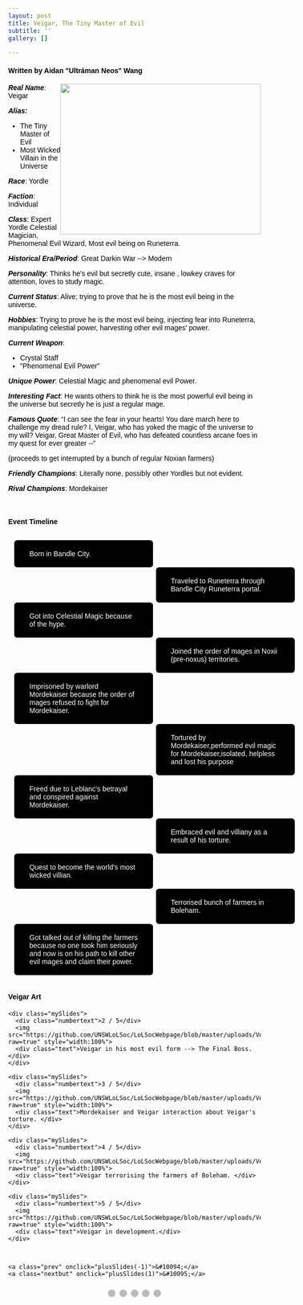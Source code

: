 ```yaml
---
layout: post
title: Veigar, The Tiny Master of Evil
subtitle: ''
gallery: []

---
```

#### Written by Aidan "Ultráman Neos" Wang

<html> <img src="https://github.com/UNSWLoLSoc/LoLSocWebpage/blob/master/uploads/old%20veigar%20splash.jpg?raw=true" width="400" height="300" style="float:right">

<p> <strong><em>Real Name</em></strong>: Veigar </p>
<p><strong><em>Alias:</em></strong></p>
<ul>
<li>The Tiny Master of Evil</li>
<li> Most Wicked Villain in the Universe</li>
</ul>

<p> <strong><em>Race</em></strong>: Yordle </p>

<p> <strong><em>Faction</em></strong>: Individual </p>

<p> <strong><em>Class</em></strong>: Expert Yordle Celestial Magician, Phenomenal Evil Wizard, Most evil being on Runeterra.</p>

<p> <strong><em>Historical Era/Period</em></strong>: Great Darkin War --> Modern  </p>

<p> <strong><em>Personality</em></strong>:  Thinks he's evil but secretly cute, insane , lowkey craves for attention, loves to study magic.</p>

<p><strong><em> Current Status</em></strong>: Alive; trying to prove that he is the most evil being in the universe.</p>

<p> <strong><em>Hobbies</em></strong>: Trying to prove he is the most evil being, injecting fear into Runeterra, manipulating celestial power, harvesting other evil mages' power.  </p>

<p> <strong><em>Current Weapon</em></strong>: </p>
<ul>
<li>Crystal Staff</li>
<li>"Phenomenal Evil Power"</li>

</ul>

<p> <strong><em>Unique Power</em></strong>: Celestial Magic and phenomenal evil Power. </p>

<p> <strong><em>Interesting Fact</em></strong>: He wants others to think he is the most powerful evil being in the universe but secretly he is just a regular mage.</p>

<p> <strong><em>Famous Quote</em></strong>: “I can see the fear in your hearts! You dare march here to challenge my dread rule? I, Veigar, who has yoked the magic of the universe to my will? Veigar, Great Master of Evil, who has defeated countless arcane foes in my quest for ever greater --”</p>
  <p> (proceeds to get interrupted by a bunch of regular Noxian farmers) </p>

<p> <strong><em>Friendly Champions</em></strong>: Literally none, possibly other Yordles but not evident.</p>

<p> <strong><em>Rival Champions</em></strong>: Mordekaiser </p>

<br>
<h4> Event Timeline </h4>
<meta name="viewport" content="width=device-width, initial-scale=1.0">
<style>
\* {
box-sizing: border-box;
}

    p {
      margin: 10px 0;
    }
    
    body {
      color:black;
      font-family: Helvetica, sans-serif;
    }
    
    #para1 {
      color: white;
    } 
    
    /* The actual timeline (the vertical ruler) */
    .timeline {
      position: relative;
      max-width: 780px;
      margin: 0 auto;
    }
    
    /* The actual timeline (the vertical ruler) */
    .timeline::after {
      content: '';
      position: absolute;
      width: 6px;
      background-color: black;
      top: 0;
      bottom: 0;
      left: 50%;
      margin-left: -3px;
    }
    
    /* Container around content */
    .cont {
      padding: 0px 40px;
      position: relative;
      background-color: inherit;
      width: 55%;
    }
    
    /* The circles on the timeline */
    .cont::after {
      content: '';
      position: absolute;
      width: 25px;
      height: 25px;
      right: -17px;
      background-color: white;
      border: 4px solid #FF9F55;
      top: 15px;
      border-radius: 50%;
      z-index: 1;
    }
    
    /* Place the container to the left */
    .left {
      left: -5.5%;
    }
    
    /* Place the container to the right */
    .right {
      left: 50.5%;
    }
    
    /* Add arrows to the left container (pointing right) */
    .left::before {
      content: " ";
      height: 0;
      position: absolute;
      top: 22px;
      width: 0;
      z-index: 1;
      right: 30px;
      border: medium solid black;
      border-width: 10px 0 10px 10px;
      border-color: transparent transparent transparent black;
    }
    
    /* Add arrows to the right container (pointing left) */
    .right::before {
      content: " ";
      height: 0;
      position: absolute;
      top: 22px;
      width: 0;
      z-index: 1;
      left: 30px;
      border: medium solid black;
      border-width: 10px 10px 10px 0;
      border-color: transparent black transparent transparent;
    }
    
    /* Fix the circle for containers on the right side */
    .right::after {
      left: -16px;
    }
    
    /* The actual content */
    .content {
      padding: 5px 30px;
      background-color:black;
      position: relative;
      border-radius: 6px;
    }
    
    /* Media queries - Responsive timeline on screens less than 600px wide */
    @media screen and (max-width: 600px) {
      /* Place the timelime to the left */
      .timeline::after {
        left: 30px;
      }
    
    
      /* Full-width containers */
      .cont {
        width: 100%;
        padding-left: 70px;
        padding-right: 25px;
      }
    
      /* Make sure that all arrows are pointing leftwards */
      .cont::before {
        left: 60px;
        border: medium solid white;
        border-width: 10px 10px 10px 0;
        border-color: transparent white transparent transparent;
      }
    
      /* Make sure all circles are at the same spot */
      .left::after, .right::after {
        left: 15px;
        
      }
    
      /* Make all right containers behave like the left ones */
      .right {
        left: 0%;
      }
       .left {
        left: 0%;
      }
    }

</style>

<style>
\* {box-sizing: border-box}
body {font-family: Verdana, sans-serif; margin:0}
.mySlides {display: none}
img {vertical-align: middle;}

    /* Slideshow container */
    .slideshow-container {
      max-width: 1000px;
      position: relative;
      margin: auto;
    }
    
    /* Next & previous buttons */
    .prev, .nextbut {
      cursor: pointer;
      position: absolute;
      top: 50%;
      width: auto;
      padding: 16px;
      margin-top: -22px;
      color: white;
      font-weight: bold;
      font-size: 18px;
      transition: 0.6s ease;
      border-radius: 0 3px 3px 0;
      user-select: none;
    }
    
    /* Position the "next button" to the right */
    .nextbut {
      right: 0;
      border-radius: 3px 0 0 3px;
    }
    
    /* On hover, add a black background color with a little bit see-through */
    .prev:hover, .nextbut:hover {
      background-color: rgba(0,0,0,0.8);
    }
    
    /* Caption text */
    .text {
      color: #f2f2f2;
      font-size: 15px;
      padding: 8px 12px;
      position: absolute;
      bottom: 8px;
      width: 100%;
      text-align: center;
    }
    
    /* Number text (1/3 etc) */
    .numbertext {
      color: #f2f2f2;
      font-size: 12px;
      padding: 8px 12px;
      position: absolute;
      top: 0;
    }
    
    /* The dots/bullets/indicators */
    .dot {
      cursor: pointer;
      height: 15px;
      width: 15px;
      margin: 0 2px;
      background-color: #bbb;
      border-radius: 50%;
      display: inline-block;
      transition: background-color 0.6s ease;
    }
    
    .active, .dot:hover {
      background-color: #717171;
    }
    
    /* Fading animation */
    .fade {
      -webkit-animation-name: fade;
      -webkit-animation-duration: 1.5s;
      animation-name: fade;
      animation-duration: 1.5s;
    }
    
    @-webkit-keyframes fade {
      from {opacity: .4} 
      to {opacity: 1}
    }
    
    @keyframes fade {
      from {opacity: .4} 
      to {opacity: 1}
    }
    
    /* On smaller screens, decrease text size */
    @media only screen and (max-width: 300px) {
      .prev, .nextbut,.text {font-size: 11px}
    }

</style>

<div id="para1" class="timeline" style="padding-top: 10px;">
<div class="cont left">
<div class="content">
<p >Born in Bandle City.</p>
</div>
</div>
<div class="cont right">
<div class="content">
<p>Traveled to Runeterra through Bandle City Runeterra portal.</p>
</div>
</div>
<div class="cont left">
<div class="content">
<p>Got into Celestial Magic because of the hype.</p>
</div>
</div>
<div class="cont right">
<div class="content">
<p>Joined the order of mages in Noxii (pre-noxus) territories.</p>
</div>
</div>
<div class="cont left">
<div class="content">
<p>Imprisoned by warlord Mordekaiser because the order of mages refused to fight for Mordekaiser.</p>
</div>
</div>
<div class="cont right">
<div class="content">
<p>Tortured by Mordekaiser,performed evil magic for Mordekaiser,isolated, helpless and lost his purpose</p>
</div>
</div>
<div class="cont left">
<div class="content">
<p>Freed due to Leblanc's betrayal and conspired against Mordekaiser.</p>
</div>
</div>
<div class="cont right">
<div class="content">
<p>Embraced evil and villiany as a result of his torture.</p>
</div>
</div>
<div class="cont left">
<div class="content">
<p>Quest to become the world's most wicked villian. </p>
</div>
</div>
<div class="cont right">
<div class="content">
<p>Terrorised bunch of farmers in Boleham.</p>
</div>
</div>
<div class="cont left">
<div class="content">
<p>Got talked out of killing the farmers because no one took him seriously and now is on his path to kill other evil mages and claim their power.</p>
</div>
</div>
</div>
<br>
<h4> Veigar Art </h4>
<meta name="viewport" content="width=device-width, initial-scale=1">

<div class="slideshow-container">
<div class="mySlides">
<div class="numbertext">1 / 5</div>
<img src="https://github.com/UNSWLoLSoc/LoLSocWebpage/blob/master/uploads/Veigar%20new%20splash.jpg?raw=true" style="width:100%">
<div class="text">Veigar deleting your power.</div>
</div>

    <div class="mySlides">
      <div class="numbertext">2 / 5</div>
      <img src="https://github.com/UNSWLoLSoc/LoLSocWebpage/blob/master/uploads/Veigar%20in%20his%20most%20evil%20form.jpg?raw=true" style="width:100%">
      <div class="text">Veigar in his most evil form --> The Final Boss. </div>
    </div>
    
    <div class="mySlides">
      <div class="numbertext">3 / 5</div>
      <img src="https://github.com/UNSWLoLSoc/LoLSocWebpage/blob/master/uploads/Veigar%20morde%20interaction.png?raw=true" style="width:100%">
      <div class="text">Mordekaiser and Veigar interaction about Veigar's torture. </div>
    </div>
    
    <div class="mySlides">
      <div class="numbertext">4 / 5</div>
      <img src="https://github.com/UNSWLoLSoc/LoLSocWebpage/blob/master/uploads/Veigar%20farmer.jpg?raw=true" style="width:100%">
      <div class="text">Veigar terrorising the farmers of Boleham. </div>
    </div>
    
    <div class="mySlides">
      <div class="numbertext">5 / 5</div>
      <img src="https://github.com/UNSWLoLSoc/LoLSocWebpage/blob/master/uploads/Veigar%20in%20development.png?raw=true" style="width:100%">
      <div class="text">Veigar in development.</div>
    </div>
    
    
    
    <a class="prev" onclick="plusSlides(-1)">&#10094;</a>
    <a class="nextbut" onclick="plusSlides(1)">&#10095;</a>

</div>

<div style="text-align:center; padding-top: 10px;">
<span class="dot" onclick="currentSlide(1)"></span>
<span class="dot" onclick="currentSlide(2)"></span>
<span class="dot" onclick="currentSlide(3)"></span>
<span class="dot" onclick="currentSlide(4)"></span>
<span class="dot" onclick="currentSlide(5)"></span>

</div>

<script>
var slideIndex = 1;
showSlides(slideIndex);

function plusSlides(n) {
showSlides(slideIndex += n);
}

function currentSlide(n) {
showSlides(slideIndex = n);
}

function showSlides(n) {
var i;
var slides = document.getElementsByClassName("mySlides");
var dots = document.getElementsByClassName("dot");
if (n > slides.length) {slideIndex = 1}  
if (n < 1) {slideIndex = slides.length}
for (i = 0; i < slides.length; i++) {
slides\[i\].style.display = "none";  
}
for (i = 0; i < dots.length; i++) {
dots\[i\].className = dots\[i\].className.replace(" active", "");
}
slides\[slideIndex-1\].style.display = "block";  
dots\[slideIndex-1\].className += " active";
}
</script>
</html>